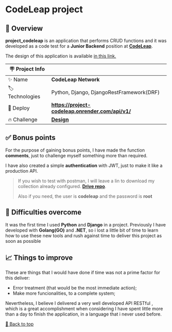 <div id='top'>

# CodeLeap project

</div>

## 🔎 Overview

**project_codeleap** is an application that performs CRUD functions and it was developed as a code test for a **Junior Backend** position at [**CodeLeap**](https://codeleap.co.uk/).

The design of this application is available [in this link.](https://www.figma.com/design/0OQWLQmU14SF2cDhHPJ2sx/CodeLeap-Engineering-Test?node-id=33054-16&t=Cfd1CyqkJrJo84XO-0)

<!-- prettier-ignore -->
| 🪧 Project Info |  |
| ------------- | - |
| ✨ Name | **CodeLeap Network** |
| 🏷️ Technologies | Python, Django, DjangoRestFramework(DRF) |
| 🚀 Deploy | **https://project-codeleap.onrender.com/api/v1/** |
| 🔥 Challenge | [**Design**](https://www.figma.com/design/0OQWLQmU14SF2cDhHPJ2sx/CodeLeap-Engineering-Test?node-id=33054-16&t=Cfd1CyqkJrJo84XO-0) |


## ✅ Bonus points

For the purpose of gaining bonus points, I have made the function **comments**, just to challenge myself something more than required.

I have also created a simple **authentication** with JWT, just to make it like a production API.

> If you wish to test with postman, I will leave a lin to download my collection already configured. [**Drive repo**](https://drive.google.com/drive/folders/1SrguPPkMjkyHvAV4PK5Jw9JWPR1ML6Fv?usp=sharing).
>
> Also if you need, the user is **codeleap** and the password is **root**

## 💪 Difficulties overcome

It was the first time I used **Python** and **Django** in a project. Previously I have developed with **Golang(GO)** and **.NET**, so i lost a little bit of time to learn how to use these new tools and rush against time to deliver this project as soon as possible

## 📈 Things to improve

These are things that I would have done if time was not a prime factor for this deliver:

- Error treatment (that would be the most immediate action);
- Make more funcionalities, to a complete system;

Nevertheless, I believe I delivered a very well developed API RESTful , which is a great accomplishment when considering I have spent little more than a day to finish the application, in a language that i never used before.

<a href='#top'>🔼 Back to top</a>

